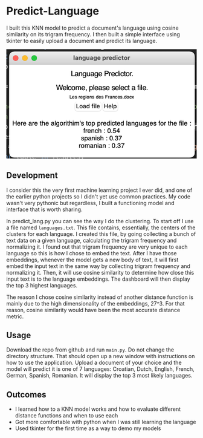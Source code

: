 # Predict-Language

I built this KNN model to predict a document's language using cosine similarity on its trigram frequency. I then built a simple interface using tkinter to easily upload a document and predict its language.


![screenshot](/screenshot.png)

## Development
I consider this the very first machine learning project I ever did, and one of the earlier python projects so I didn't yet use common practices. My code wasn't very pythonic but regardless, I built a functioning model and interface that is worth sharing.

In predict_lang.py you can see the way I do the clustering. To start off I use a file named `languages.txt`. This file contains, essentially, the centers of the clusters for each language. I created this file, by going collecting a bunch of text data on a given language, calculating the trigram frequency and normalizing it. I found out that trigram frequency are very unique to each language so this is how I chose to embed the text. After I have those embeddings, whenever the model gets a new body of text, it will first embed the input text in the same way by collecting trigram frequency and normalizing it. Then, it will use cosine similarity to determine how close this input text is to the language embeddings. The dashboard will then display the top 3 highest languages.

The reason I chose cosine similarity instead of another distance function is mainly due to the high dimensionality of the embeddings, 27^3. For that reason, cosine similarity would have been the most accurate distance metric.

## Usage
Download the repo from github and run `main.py`. Do not change the directory structure.
That should open up a new window with instructions on how to use the application. Upload a document of your choice and the model will predict it is one of 7 languages: Croatian, Dutch, English, French, German, Spanish, Romanian. It will display the top 3 most likely languages.

## Outcomes
- I learned how to a KNN model works and how to evaluate different distance functions and when to use each
- Got more comfortable with python when I was still learning the language
- Used tkinter for the first time as a way to demo my models
